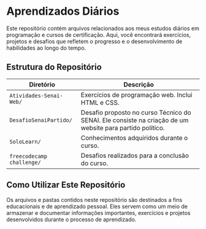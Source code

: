 # Aprendizados Diários

Este repositório contém arquivos relacionados aos meus estudos diários em programação e cursos de certificação. Aqui, você encontrará exercícios, projetos e desafios que refletem o progresso e o desenvolvimento de habilidades ao longo do tempo.

## Estrutura do Repositório

| Diretório                        | Descrição                                                        |
|----------------------------------|------------------------------------------------------------------|
| `Atividades-Senai-Web/`           | Exercícios de programação web. Inclui HTML e CSS.                |
| `DesafioSenaiPartido/`             | Desafio proposto no curso Técnico do SENAI. Ele consiste na criação de um website para partido político.       |
| `SoloLearn/`             | Conhecimentos adquiridos durante o curso.                    |
| `freecodecamp challenge/`             | Desafios realizados para a conclusão do curso.                       |


## Como Utilizar Este Repositório

Os arquivos e pastas contidos neste repositório são destinados a fins educacionais e de aprendizado pessoal. Eles servem como um meio de armazenar e documentar informações importantes, exercícios e projetos desenvolvidos durante o processo de aprendizado.
